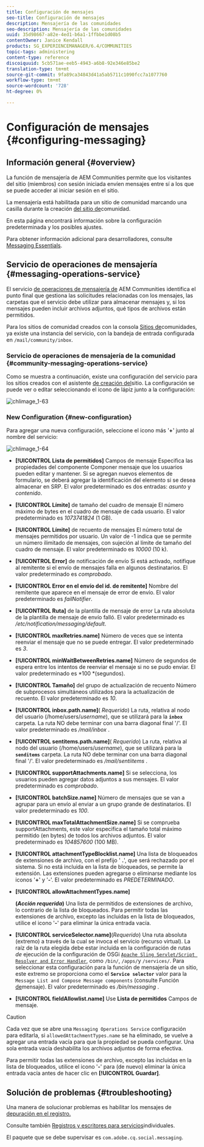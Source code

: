 ```yaml
---
title: Configuración de mensajes
seo-title: Configuración de mensajes
description: Mensajería de las comunidades
seo-description: Mensajería de las comunidades
uuid: 35d98667-a82e-4ed1-b6a1-1ffbbe1d08b5
contentOwner: Janice Kendall
products: SG_EXPERIENCEMANAGER/6.4/COMMUNITIES
topic-tags: administering
content-type: reference
discoiquuid: 5cb571ae-eeb5-4943-a6b8-92e346e85be2
translation-type: tm+mt
source-git-commit: 9fa89ca34843d41a5ab5711c1090fcc7a1077760
workflow-type: tm+mt
source-wordcount: '728'
ht-degree: 0%

---
```



# Configuración de mensajes {#configuring-messaging}

## Información general {#overview}

La función de mensajería de AEM Communities permite que los visitantes del sitio (miembros) con sesión iniciada envíen mensajes entre sí a los que se puede acceder al iniciar sesión en el sitio.

La mensajería está habilitada para un sitio de comunidad marcando una casilla durante la creación [del sitio de](sites-console.md)comunidad.

En esta página encontrará información sobre la configuración predeterminada y los posibles ajustes.

Para obtener información adicional para desarrolladores, consulte [Messaging Essentials](essentials-messaging.md).

## Servicio de operaciones de mensajería {#messaging-operations-service}

El servicio [de operaciones de mensajería de](http://localhost:4502/system/console/configMgr/com.adobe.cq.social.messaging.client.endpoints.impl.MessagingOperationsServiceImpl) AEM Communities identifica el punto final que gestiona las solicitudes relacionadas con los mensajes, las carpetas que el servicio debe utilizar para almacenar mensajes y, si los mensajes pueden incluir archivos adjuntos, qué tipos de archivos están permitidos.

Para los sitios de comunidad creados con la consola [Sitios de](sites-console.md)comunidades, ya existe una instancia del servicio, con la bandeja de entrada configurada en `/mail/community/inbox`.

### Servicio de operaciones de mensajería de la comunidad {#community-messaging-operations-service}

Como se muestra a continuación, existe una configuración del servicio para los sitios creados con el asistente [de creación del](sites-console.md)sitio. La configuración se puede ver o editar seleccionando el icono de lápiz junto a la configuración:

![chlimage_1-63](assets/chlimage_1-63.png)

### New Configuration {#new-configuration}

Para agregar una nueva configuración, seleccione el icono más &#39;**+**&#39; junto al nombre del servicio:

![chlimage_1-64](assets/chlimage_1-64.png)

* **[!UICONTROL Lista de permitidos]** Campos de mensaje Especifica las propiedades del componente Componer mensaje que los usuarios pueden editar y mantener. Si se agregan nuevos elementos de formulario, se deberá agregar la identificación del elemento si se desea almacenar en SRP. El valor predeterminado es dos entradas: 
*asunto* y *contenido*.

* **[!UICONTROL Límite]** de tamaño del cuadro de mensaje El número máximo de bytes en el cuadro de mensaje de cada usuario. El valor predeterminado es 
*1073741824* (1 GB).

* **[!UICONTROL Límite]** de recuento de mensajes El número total de mensajes permitidos por usuario. Un valor de -1 indica que se permite un número ilimitado de mensajes, con sujeción al límite de tamaño del cuadro de mensaje. El valor predeterminado es 
*10000* (10 k).

* **[!UICONTROL Error]** de notificación de envío Si está activado, notifique al remitente si el envío de mensajes falla en algunos destinatarios. El valor predeterminado es 
*comprobado*.

* **[!UICONTROL Error en el envío del id. de remitente]** Nombre del remitente que aparece en el mensaje de error de envío. El valor predeterminado es 
*failNotifier*.

* **[!UICONTROL Ruta]** de la plantilla de mensaje de error La ruta absoluta de la plantilla de mensaje de envío falló. El valor predeterminado es 
*/etc/notification/messaging/default*.

* **[!UICONTROL maxRetries.name]** Número de veces que se intenta reenviar el mensaje que no se puede entregar. El valor predeterminado es 
*3*.

* **[!UICONTROL minWaitBetweenRetries.name]** Número de segundos de espera entre los intentos de reenviar el mensaje si no se pudo enviar. El valor predeterminado es *100 *(segundos).

* **[!UICONTROL Tamaño]** del grupo de actualización de recuento Número de subprocesos simultáneos utilizados para la actualización de recuento. El valor predeterminado es 
*10*.

* **[!UICONTROL inbox.path.name]**(
*Requerido*) La ruta, relativa al nodo del usuario (/home/users/*username*), que se utilizará para la **`inbox`** carpeta. La ruta NO debe terminar con una barra diagonal final &#39;/&#39;. El valor predeterminado es */mail/inbox* .

* **[!UICONTROL sentitems.path.name]**(
*Requerido*) La ruta, relativa al nodo del usuario (/home/users/*username*), que se utilizará para la **`senditems`** carpeta. La ruta NO debe terminar con una barra diagonal final &#39;/&#39;. El valor predeterminado es */mail/sentiitems* .

* **[!UICONTROL supportAttachments.name]** Si se selecciona, los usuarios pueden agregar datos adjuntos a sus mensajes. El valor predeterminado es 
*comprobado*.

* **[!UICONTROL batchSize.name]** Número de mensajes que se van a agrupar para un envío al enviar a un grupo grande de destinatarios. El valor predeterminado es 
*100*.

* **[!UICONTROL maxTotalAttachmentSize.name]** Si se comprueba supportAttachments, este valor especifica el tamaño total máximo permitido (en bytes) de todos los archivos adjuntos. El valor predeterminado es 
*104857600* (100 MB).

* **[!UICONTROL attachmentTypeBlocklist.name]** Una lista de bloqueados de extensiones de archivo, con el prefijo &#39;
**.**&#39;, que será rechazado por el sistema. Si no está incluida en la lista de bloqueados, se permite la extensión. Las extensiones pueden agregarse o eliminarse mediante los iconos &#39;**+**&#39; y &#39;**-**&#39;. El valor predeterminado es *PREDETERMINADO*.

* **[!UICONTROL allowAttachmentTypes.name]**

   **(*Acción requerida*)** Una lista de permitidos de extensiones de archivo, lo contrario de la lista de bloqueados. Para permitir todas las extensiones de archivo, excepto las incluidas en la lista de bloqueados, utilice el icono &#39;**-**&#39; para eliminar la única entrada vacía.

* **[!UICONTROL serviceSelector.name]**(*Requerido*) Una ruta absoluta (extremo) a través de la cual se invoca el servicio (recurso virtual). La raíz de la ruta elegida debe estar incluida en la configuración de rutas *de* ejecución de la configuración de OSGi [`Apache Sling Servlet/Script Resolver and Error Handler`](http://localhost:4502/system/console/configMgr/org.apache.sling.servlets.resolver.SlingServletResolver), como `/bin/`, `/apps/`y `/services/`. Para seleccionar esta configuración para la función de mensajería de un sitio, este extremo se proporciona como el **`Service selector`** valor para la `Message List and Compose Message components` (consulte Función [de](configure-messaging.md)mensaje). El valor predeterminado es */bin/messaging* .

* **[!UICONTROL fieldAllowlist.name]** Use 
**Lista de permitidos** Campos de mensaje.

>[!CAUTION]
>
>Cada vez que se abre una `Messaging Operations Service` configuración para editarla, si `allowedAttachmentTypes.name` se ha eliminado, se vuelve a agregar una entrada vacía para que la propiedad se pueda configurar. Una sola entrada vacía deshabilita los archivos adjuntos de forma efectiva.
>
>Para permitir todas las extensiones de archivo, excepto las incluidas en la lista de bloqueados, utilice el icono &#39;**-**&#39; para (de nuevo) eliminar la única entrada vacía antes de hacer clic en **[!UICONTROL Guardar]**.

## Solución de problemas {#troubleshooting}

Una manera de solucionar problemas es habilitar los mensajes de [depuración en el registro.](../../help/sites-administering/troubleshooting.md)

Consulte también [Registros y escritores para servicios](../../help/sites-deploying/configure-logging.md#loggers-and-writers-for-individual-services)individuales.

El paquete que se debe supervisar es `com.adobe.cq.social.messaging`.
